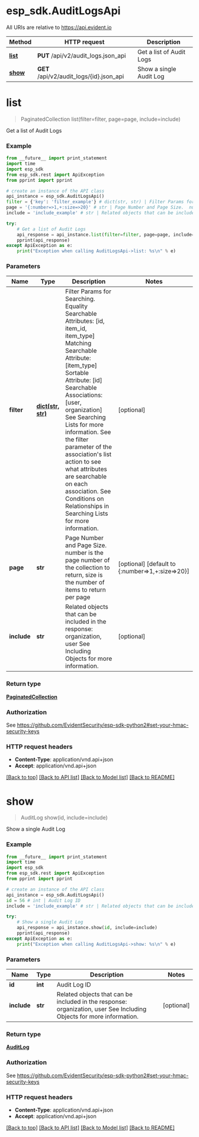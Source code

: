 # esp_sdk.AuditLogsApi

All URIs are relative to https://api.evident.io

Method | HTTP request | Description
------------- | ------------- | -------------
[**list**](AuditLogsApi.md#list) | **PUT** /api/v2/audit_logs.json_api | Get a list of Audit Logs
[**show**](AuditLogsApi.md#show) | **GET** /api/v2/audit_logs/{id}.json_api | Show a single Audit Log


# **list**
> PaginatedCollection list(filter=filter, page=page, include=include)

Get a list of Audit Logs



### Example 
```python
from __future__ import print_statement
import time
import esp_sdk
from esp_sdk.rest import ApiException
from pprint import pprint

# create an instance of the API class
api_instance = esp_sdk.AuditLogsApi()
filter = {'key': 'filter_example'} # dict(str, str) | Filter Params for Searching.  Equality Searchable Attributes: [id, item_id, item_type] Matching Searchable Attribute: [item_type]  Sortable Attribute: [id] Searchable Associations: [user, organization] See Searching Lists for more information. See the filter parameter of the association's list action to see what attributes are searchable on each association. See Conditions on Relationships in Searching Lists for more information. (optional)
page = '{:number=>1,+:size=>20}' # str | Page Number and Page Size.  number is the page number of the collection to return, size is the number of items to return per page (optional) (default to {:number=>1,+:size=>20})
include = 'include_example' # str | Related objects that can be included in the response:  organization, user See Including Objects for more information. (optional)

try: 
    # Get a list of Audit Logs
    api_response = api_instance.list(filter=filter, page=page, include=include)
    pprint(api_response)
except ApiException as e:
    print("Exception when calling AuditLogsApi->list: %s\n" % e)
```

### Parameters

Name | Type | Description  | Notes
------------- | ------------- | ------------- | -------------
 **filter** | [**dict(str, str)**](str.md)| Filter Params for Searching.  Equality Searchable Attributes: [id, item_id, item_type] Matching Searchable Attribute: [item_type]  Sortable Attribute: [id] Searchable Associations: [user, organization] See Searching Lists for more information. See the filter parameter of the association&#39;s list action to see what attributes are searchable on each association. See Conditions on Relationships in Searching Lists for more information. | [optional] 
 **page** | **str**| Page Number and Page Size.  number is the page number of the collection to return, size is the number of items to return per page | [optional] [default to {:number&#x3D;&gt;1,+:size&#x3D;&gt;20}]
 **include** | **str**| Related objects that can be included in the response:  organization, user See Including Objects for more information. | [optional] 

### Return type

[**PaginatedCollection**](PaginatedCollection.md)

### Authorization

See https://github.com/EvidentSecurity/esp-sdk-python2#set-your-hmac-security-keys

### HTTP request headers

 - **Content-Type**: application/vnd.api+json
 - **Accept**: application/vnd.api+json

[[Back to top]](#) [[Back to API list]](../README.md#documentation-for-api-endpoints) [[Back to Model list]](../README.md#documentation-for-models) [[Back to README]](../README.md)

# **show**
> AuditLog show(id, include=include)

Show a single Audit Log



### Example 
```python
from __future__ import print_statement
import time
import esp_sdk
from esp_sdk.rest import ApiException
from pprint import pprint

# create an instance of the API class
api_instance = esp_sdk.AuditLogsApi()
id = 56 # int | Audit Log ID
include = 'include_example' # str | Related objects that can be included in the response:  organization, user See Including Objects for more information. (optional)

try: 
    # Show a single Audit Log
    api_response = api_instance.show(id, include=include)
    pprint(api_response)
except ApiException as e:
    print("Exception when calling AuditLogsApi->show: %s\n" % e)
```

### Parameters

Name | Type | Description  | Notes
------------- | ------------- | ------------- | -------------
 **id** | **int**| Audit Log ID | 
 **include** | **str**| Related objects that can be included in the response:  organization, user See Including Objects for more information. | [optional] 

### Return type

[**AuditLog**](AuditLog.md)

### Authorization

See https://github.com/EvidentSecurity/esp-sdk-python2#set-your-hmac-security-keys

### HTTP request headers

 - **Content-Type**: application/vnd.api+json
 - **Accept**: application/vnd.api+json

[[Back to top]](#) [[Back to API list]](../README.md#documentation-for-api-endpoints) [[Back to Model list]](../README.md#documentation-for-models) [[Back to README]](../README.md)

